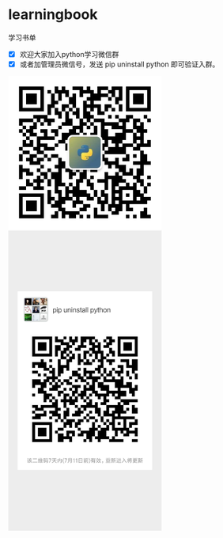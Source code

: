 # learningbook
学习书单
- [x] 欢迎大家加入python学习微信群
- [x] 或者加管理员微信号，发送 pip uninstall python 即可验证入群。

<img width = "310" src="/admin.jpg" alt="管理员微信号"/>
<img width = "310" src="/weixinqun.png" alt="python从入门到放弃"/>
